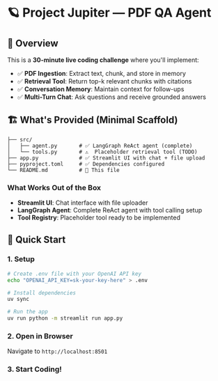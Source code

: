 # 🪐 Project Jupiter — PDF QA Agent

## 🎯 Overview

This is a **30-minute live coding challenge** where you'll implement:

- ✅ **PDF Ingestion**: Extract text, chunk, and store in memory
- ✅ **Retrieval Tool**: Return top-k relevant chunks with citations
- ✅ **Conversation Memory**: Maintain context for follow-ups
- ✅ **Multi-Turn Chat**: Ask questions and receive grounded answers

## 🏗️ What's Provided (Minimal Scaffold)

```
├── src/
│   ├── agent.py       # ✅ LangGraph ReAct agent (complete)
│   └── tools.py       # ⚠️  Placeholder retrieval tool (TODO)
├── app.py             # ✅ Streamlit UI with chat + file upload
├── pyproject.toml     # ✅ Dependencies configured
└── README.md          # 📖 This file
```

### What Works Out of the Box

- **Streamlit UI**: Chat interface with file uploader
- **LangGraph Agent**: Complete ReAct agent with tool calling setup
- **Tool Registry**: Placeholder tool ready to be implemented

## 🚀 Quick Start

### 1. Setup

```bash
# Create .env file with your OpenAI API key
echo "OPENAI_API_KEY=sk-your-key-here" > .env

# Install dependencies
uv sync

# Run the app
uv run python -m streamlit run app.py
```

### 2. Open in Browser

Navigate to `http://localhost:8501`

### 3. Start Coding!